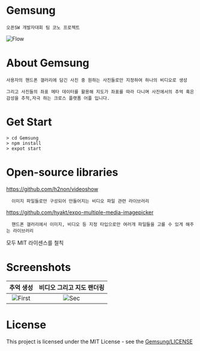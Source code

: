 # Gemsung
    오픈SW 개발자대회 팀 코노 프로젝트
![Flow](https://user-images.githubusercontent.com/33346331/66287722-c2987d00-e911-11e9-94dd-c45fbe327bed.jpg)
# About Gemsung
    사용자의 핸드폰 갤러리에 담긴 사진 중 원하는 사진들로만 지정하여 하나의 비디오로 생성 
    
    그리고 사진들의 좌표 메타 데이터를 활용해 지도가 좌표를 따라 다니며 사진에서의 추억 혹은 감성을 추적,자극 하는 크로스 플랫폼 어플 입니다.
# Get Start
    > cd Gemsung
    > npm install
    > expot start
# Open-source libraries
https://github.com/h2non/videoshow
      
      이미지 파일들로만 구성되어 만들어지는 비디오 파일 관련 라이브러리

https://github.com/hyakt/expo-multiple-media-imagepicker

      핸드폰 갤러리에서 이미지, 비디오 등 지정 타입으로만 여러개 파일들을 고를 수 있게 해주는 라이브러리

모두 MIT 라이센스를 철칙
# Screenshots
| 추억 생성 | 비디오 그리고 지도 랜더링 |
|:-:|:-:|
| ![First](https://user-images.githubusercontent.com/33346331/66270306-bdddb580-e88c-11e9-8bf3-3b92dafab1e6.jpg) | ![Sec](https://user-images.githubusercontent.com/33346331/66270305-bdddb580-e88c-11e9-9b62-2cb1b25ce60f.jpg) |
# License
This project is licensed under the MIT License - see the [Gemsung/LICENSE](LICENSE)
